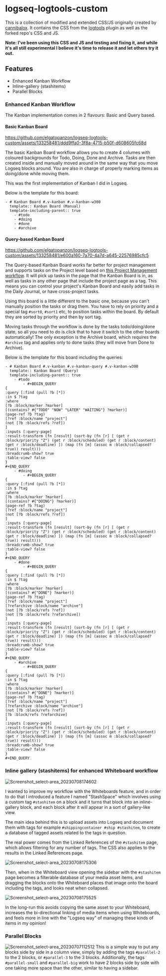 # logseq-logtools-custom
This is a collection of modified and extended CSS/JS originally created by [cannibalox](https://github.com/cannibalox). It contains the CSS from the [logtools](https://github.com/cannibalox/logtools) plugin as well as the forked repo's CSS and JS.

**Note: I've been using this CSS and JS and testing and fixing it, and while it's all still experimental I believe it's time to release it and let others try it out.**

## Features
* Enhanced Kanban Workflow
* Inline-gallery (stashitems)
* Parallel Blocks

### Enhanced Kanban Workflow
The Kanban implementation comes in 2 flavours: Basic and Query based.

#### Basic Kanban Board
https://github.com/elgatopanzon/logseq-logtools-custom/assets/133258481/ddd9ffa0-3f8a-4715-b50f-d608605fc68d

The basic Kanban Board workflow allows you to create 4 columes with coloured backgrounds for Todo, Doing, Done and Archive. Tasks are then created inside and manually moved around in the same way that you move Logseq blocks around. You are also in charge of properly marking items as doing/done while moving them.

This was the first implementation of Kanban I did in Logseq.

Below is the template for this board:
```
- # Kanban Board #.v-kanban #.v-kanban-w300
  template:: Kanban Board (Manual)
  template-including-parent:: true
	- #todo
	- #doing
	- #done
	- #archive
```

#### Query-based Kanban Board
https://github.com/elgatopanzon/logseq-logtools-custom/assets/133258481/e600a160-7a70-4a7d-a645-22576985cfc5

The Query-based Kanban Board works far better for project management and supports tasks on the Project level based on [this Project Management workflow](https://luhmann-logseq.notion.site/A-new-approach-to-project-management-in-Logseq-8b36dd5eb25d4b9e9882742b5ee4368e). It will pick up tasks in the page that the Kanban Board is in, as well as tasks in any other page that include the project page as a tag. This means you can control your project's Kanban Board and easily add tasks in the Daily Journal, or have cross-project tasks.

Using this board is a little different to the basic one, because you can't manually position the tasks or drag them. You have to rely on priority and a special tag `#sort0`, `#sort1` etc, to position tasks within the board. By default they are sorted by priority and then by sort tag.

Moving tasks through the workflow is done by the tasks todo/doing/done state, so all you need to do is click that to have it switch to the other boards automatically! The only exception is the Archive board, which requires the `#archive` tag and applies only to done tasks (they will move from Done to Archive).

Below is the template for this board including the queries:
```
- # Kanban Board #.v-kanban #.v-kanban-query #.v-kanban-w300
  template:: Kanban Board (Query)
  template-including-parent:: true
	- #todo
		- #+BEGIN_QUERY
{
:query [:find (pull ?b [*])
:in $ ?tag
:where
[?b :block/marker ?marker]
[(contains? #{"TODO" "NOW" "LATER" "WAITING"} ?marker)]
(page-ref ?b ?tag)
[?ref :block/name "project"]
(not [?b :block/refs ?ref])
]
:inputs [:query-page]
:result-transform (fn [result] (sort-by (fn [r] [ (get r :block/priority "Z") (get r :block/scheduled) (get r :block/content) (get r :block/deadline) ]) (map (fn [m] (assoc m :block/collapsed? true)) result)))
:breadcrumb-show? true
:table-view? false
}
#+END_QUERY
	- #doing
		- #+BEGIN_QUERY
{
:query [:find (pull ?b [*])
:in $ ?tag
:where
[?b :block/marker ?marker]
[(contains? #{"DOING"} ?marker)]
(page-ref ?b ?tag)
[?ref :block/name "project"]
(not [?b :block/refs ?ref])
]
:inputs [:query-page]
:result-transform (fn [result] (sort-by (fn [r] [ (get r :block/priority "Z") (get r :block/scheduled) (get r :block/content) (get r :block/deadline) ]) (map (fn [m] (assoc m :block/collapsed? true)) result)))
:breadcrumb-show? true
:table-view? false
}
#+END_QUERY
	- #done
		- #+BEGIN_QUERY
{
:query [:find (pull ?b [*])
:in $ ?tag
:where
[?b :block/marker ?marker]
[(contains? #{"DONE"} ?marker)]
(page-ref ?b ?tag)
[?ref :block/name "project"]
[?refarchive :block/name "archive"]
(not [?b :block/refs ?ref])
(not [?b :block/refs ?refarchive])
]
:inputs [:query-page]
:result-transform (fn [result] (sort-by (fn [r] [ (get r :block/priority "Z") (get r :block/scheduled) (get r :block/content) (get r :block/deadline) ]) (map (fn [m] (assoc m :block/collapsed? true)) result)))
:breadcrumb-show? true
:table-view? false
}
#+END_QUERY
	- #archive
		- #+BEGIN_QUERY
{
:query [:find (pull ?b [*])
:in $ ?tag
:where
[?b :block/marker ?marker]
[(contains? #{"DONE"} ?marker)]
(page-ref ?b ?tag)
[?ref :block/name "project"]
[?refarchive :block/name "archive"]
(not [?b :block/refs ?ref])
[?b :block/refs ?refarchive]
]
:inputs [:query-page]
:result-transform (fn [result] (sort-by (fn [r] [ (get r :block/priority "Z") (get r :block/scheduled) (get r :block/content) (get r :block/deadline) ]) (map (fn [m] (assoc m :block/collapsed? true)) result)))
:breadcrumb-show? true
:table-view? false
}
#+END_QUERY
```

### Inline gallery (stashitems) for enhanced Whiteboard workflow
![Screenshot_select-area_20230708174602](https://github.com/elgatopanzon/logseq-logtools-custom/assets/133258481/3c4f4b2c-614f-4a36-9510-892bc4f3f13b)


I wanted to improve my workflow with the Whiteboards feature, and in order to do that I introduced a feature I named "StashSpace" which involves using a custom tag `#stashitem` on a block and it turns that block into an inline-gallery block, and each block after it will appear in a sort of gallery-like view. 

The main idea behind this is to upload assets into Logseq and document them with tags for example `#shippingcontainer #ship #stashitem`, to create a database of tagged assets related to the tags in question.

The real power comes from the Linked References of the `#stashitem` page, which allows filtering for any number of tags. The CSS also applies to the results in the Linked References page.

![Screenshot_select-area_20230708175306](https://github.com/elgatopanzon/logseq-logtools-custom/assets/133258481/9a12e402-e341-477e-83e2-408ca92c319a)

Then, when in the Whiteboard view opening the sidebar with the `#stashitem` page becomes a filterable database of your media asset items, and dragging the blocks onto the Whiteboard places that image onto the board including the tags, and looks neat when collapsed.

![Screenshot_select-area_20230708175525](https://github.com/elgatopanzon/logseq-logtools-custom/assets/133258481/11c0472b-49d9-416c-b87a-75561dbe133a)

In the long-run this avoids copying the same asset to your Whiteboard, increases the bi-directional linking of media items when using Whiteboards, and feels more in line with the "Logseq way" of managing these kinds of items in my opinion!

### Parallel Blocks
![Screenshot_select-area_20230707112512](https://github.com/elgatopanzon/logseq-logtools-custom/assets/133258481/6de0d4b6-27b0-49f3-a0a0-6c9872a4fd02)
This is a simple way to put any blocks side by side in a column view, simply by adding the tags `#parallel-2` to the 2 blocks, or `#parallel-3` to the 3 blocks. Additionally, the tags `#parallel-small` and `#parallel-big` work to have 2 blocks side by side with one taking more space than the other, similar to having a sidebar.
